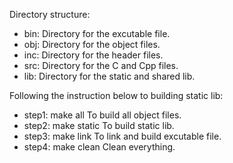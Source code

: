 Directory structure:
- bin: Directory for the excutable file.
- obj: Directory for the object files.
- inc: Directory for the header files.
- src: Directory for the C and Cpp files.
- lib: Directory for the static and shared lib.

Following the instruction below to building static lib:
- step1:  make all	To build all object files.
- step2:  make static	To build static lib.
- step3:  make link	To link and build excutable file.
- step4:  make clean	Clean everything.


